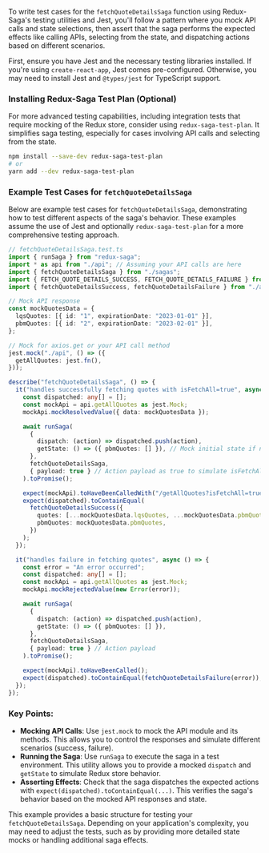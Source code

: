 To write test cases for the `fetchQuoteDetailsSaga` function using Redux-Saga's testing utilities and Jest, you'll follow a pattern where you mock API calls and state selections, then assert that the saga performs the expected effects like calling APIs, selecting from the state, and dispatching actions based on different scenarios.

First, ensure you have Jest and the necessary testing libraries installed. If you're using `create-react-app`, Jest comes pre-configured. Otherwise, you may need to install Jest and `@types/jest` for TypeScript support.

### Installing Redux-Saga Test Plan (Optional)

For more advanced testing capabilities, including integration tests that require mocking of the Redux store, consider using `redux-saga-test-plan`. It simplifies saga testing, especially for cases involving API calls and selecting from the state.

```bash
npm install --save-dev redux-saga-test-plan
# or
yarn add --dev redux-saga-test-plan
```

### Example Test Cases for `fetchQuoteDetailsSaga`

Below are example test cases for `fetchQuoteDetailsSaga`, demonstrating how to test different aspects of the saga's behavior. These examples assume the use of Jest and optionally `redux-saga-test-plan` for a more comprehensive testing approach.

```typescript
// fetchQuoteDetailsSaga.test.ts
import { runSaga } from "redux-saga";
import * as api from "./api"; // Assuming your API calls are here
import { fetchQuoteDetailsSaga } from "./sagas";
import { FETCH_QUOTE_DETAILS_SUCCESS, FETCH_QUOTE_DETAILS_FAILURE } from "./actionTypes";
import { fetchQuoteDetailsSuccess, fetchQuoteDetailsFailure } from "./actions";

// Mock API response
const mockQuotesData = {
  lqsQuotes: [{ id: "1", expirationDate: "2023-01-01" }],
  pbmQuotes: [{ id: "2", expirationDate: "2023-02-01" }],
};

// Mock for axios.get or your API call method
jest.mock("./api", () => ({
  getAllQuotes: jest.fn(),
}));

describe("fetchQuoteDetailsSaga", () => {
  it("handles successfully fetching quotes with isFetchAll=true", async () => {
    const dispatched: any[] = [];
    const mockApi = api.getAllQuotes as jest.Mock;
    mockApi.mockResolvedValue({ data: mockQuotesData });

    await runSaga(
      {
        dispatch: (action) => dispatched.push(action),
        getState: () => ({ pbmQuotes: [] }), // Mock initial state if needed
      },
      fetchQuoteDetailsSaga,
      { payload: true } // Action payload as true to simulate isFetchAll=true
    ).toPromise();

    expect(mockApi).toHaveBeenCalledWith("/getAllQuotes?isFetchAll=true");
    expect(dispatched).toContainEqual(
      fetchQuoteDetailsSuccess({
        quotes: [...mockQuotesData.lqsQuotes, ...mockQuotesData.pbmQuotes],
        pbmQuotes: mockQuotesData.pbmQuotes,
      })
    );
  });

  it("handles failure in fetching quotes", async () => {
    const error = "An error occurred";
    const dispatched: any[] = [];
    const mockApi = api.getAllQuotes as jest.Mock;
    mockApi.mockRejectedValue(new Error(error));

    await runSaga(
      {
        dispatch: (action) => dispatched.push(action),
        getState: () => ({ pbmQuotes: [] }),
      },
      fetchQuoteDetailsSaga,
      { payload: true } // Action payload
    ).toPromise();

    expect(mockApi).toHaveBeenCalled();
    expect(dispatched).toContainEqual(fetchQuoteDetailsFailure(error));
  });
});
```

### Key Points:

- **Mocking API Calls**: Use `jest.mock` to mock the API module and its methods. This allows you to control the responses and simulate different scenarios (success, failure).
- **Running the Saga**: Use `runSaga` to execute the saga in a test environment. This utility allows you to provide a mocked `dispatch` and `getState` to simulate Redux store behavior.
- **Asserting Effects**: Check that the saga dispatches the expected actions with `expect(dispatched).toContainEqual(...)`. This verifies the saga's behavior based on the mocked API responses and state.

This example provides a basic structure for testing your `fetchQuoteDetailsSaga`. Depending on your application's complexity, you may need to adjust the tests, such as by providing more detailed state mocks or handling additional saga effects.
